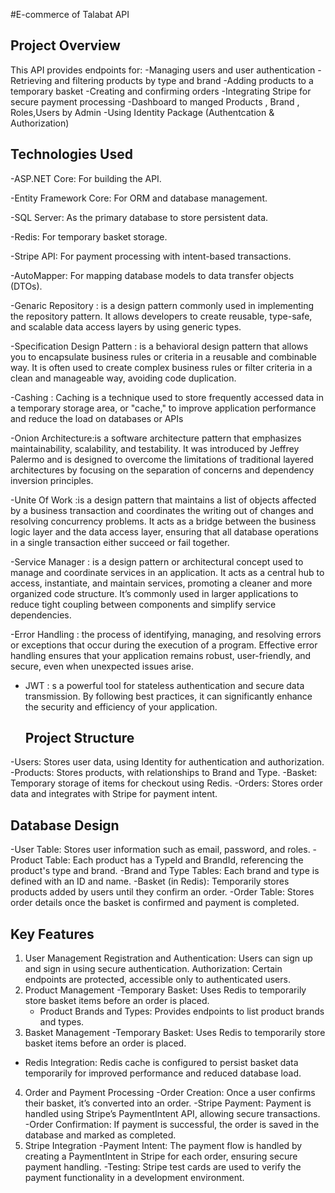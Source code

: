 #E-commerce of Talabat API
## Project Overview
This API provides endpoints for:
-Managing users and user authentication
-Retrieving and filtering products by type and brand
-Adding products to a temporary basket
-Creating and confirming orders
-Integrating Stripe for secure payment processing
-Dashboard to manged Products , Brand , Roles,Users by Admin
-Using Identity Package (Authentcation & Authorization)
## Technologies Used
-ASP.NET Core: For building the API.

-Entity Framework Core: For ORM and database management.

-SQL Server: As the primary database to store persistent data.

-Redis: For temporary basket storage.

-Stripe API: For payment processing with intent-based transactions.

-AutoMapper: For mapping database models to data transfer objects (DTOs).

-Genaric Repository : is a design pattern commonly used in implementing the repository pattern. It allows developers to create reusable, type-safe, and scalable data access layers by using generic types.

-Specification Design Pattern : is a behavioral design pattern that allows you to encapsulate business rules or criteria in a reusable and combinable way. It is often used to create complex business rules or filter criteria in a clean and manageable way, avoiding code duplication.

-Cashing : Caching is a technique used to store frequently accessed data in a temporary storage area, or "cache," to improve application performance and reduce the load on databases or APIs

-Onion Architecture:is a software architecture pattern that emphasizes maintainability, scalability, and testability. It was introduced by Jeffrey Palermo and is designed to overcome the limitations of traditional layered architectures by focusing on the separation of concerns and dependency inversion principles.
 
 -Unite Of Work :is a design pattern that maintains a list of objects affected by a business transaction and coordinates the writing out of changes and resolving concurrency problems. It acts as a bridge between the business logic layer and the data access layer, ensuring that all database operations in a single transaction either succeed or fail together.
 
-Service Manager : is a design pattern or architectural concept used to manage and coordinate services in an application. It acts as a central hub to access, instantiate, and maintain services, promoting a cleaner and more organized code structure. It’s commonly used in larger applications to reduce tight coupling between components and simplify service dependencies.
 
 -Error Handling : the process of identifying, managing, and resolving errors or exceptions that occur during the execution of a program. Effective error handling ensures that your application remains robust, user-friendly, and secure, even when unexpected issues arise.
 
- JWT : s a powerful tool for stateless authentication and secure data transmission. By following best practices, it can significantly enhance the security and efficiency of your application.

  ## Project Structure
-Users: Stores user data, using Identity for authentication and authorization.
-Products: Stores products, with relationships to Brand and Type.
-Basket: Temporary storage of items for checkout using Redis.
-Orders: Stores order data and integrates with Stripe for payment intent.

## Database Design
-User Table: Stores user information such as email, password, and roles.
-Product Table: Each product has a TypeId and BrandId, referencing the product's type and brand.
-Brand and Type Tables: Each brand and type is defined with an ID and name.
-Basket (in Redis): Temporarily stores products added by users until they confirm an order.
-Order Table: Stores order details once the basket is confirmed and payment is completed.

## Key Features
1. User Management
Registration and Authentication: Users can sign up and sign in using secure authentication.
Authorization: Certain endpoints are protected, accessible only to authenticated users.
2. Product Management
    -Temporary Basket: Uses Redis to temporarily store basket items before an order is placed.
    - Product Brands and Types: Provides endpoints to list product brands and types.
3. Basket Management
    -Temporary Basket: Uses Redis to temporarily store basket items before an order is placed.
  - Redis Integration: Redis cache is configured to persist basket data temporarily for improved performance and reduced database load.

4. Order and Payment Processing
    -Order Creation: Once a user confirms their basket, it’s converted into an order.
   -Stripe Payment: Payment is handled using Stripe’s PaymentIntent API, allowing secure transactions.
    -Order Confirmation: If payment is successful, the order is saved in the database and marked as completed.
5. Stripe Integration
   -Payment Intent: The payment flow is handled by creating a PaymentIntent in Stripe for each order, ensuring secure payment handling.
    -Testing: Stripe test cards are used to verify the payment functionality in a development environment.



  








